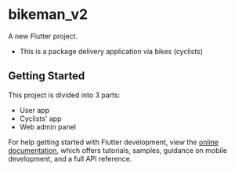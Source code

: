 # bikeman_v2

A new Flutter project.
- This is a package delivery application via bikes (cyclists)

## Getting Started

This project is divided into 3 parts:
* User app[]()
* Cyclists' app[]()
* Web admin panel[]()

For help getting started with Flutter development, view the
[online documentation](https://docs.flutter.dev/), which offers tutorials,
samples, guidance on mobile development, and a full API reference.
